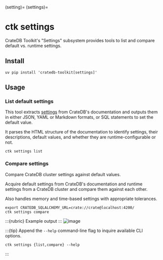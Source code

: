 (setting)=
(settings)=

# ctk settings

CrateDB Toolkit's "Settings" subsystem provides tools to list and compare default
vs. runtime settings.

## Install
```shell
uv pip install 'cratedb-toolkit[settings]'
```

## Usage

### List default settings

This tool extracts [settings] from CrateDB's documentation and outputs them
in either JSON, YAML or Markdown formats, or SQL statements to set the default value.

It parses the HTML structure of the documentation to identify settings, their
descriptions, default values, and whether they are runtime-configurable or not.

```shell
ctk settings list
```

### Compare settings

Compare CrateDB cluster settings against default values.

Acquire default settings from CrateDB's documentation and runtime settings
from a CrateDB cluster and compare them against each other.

Also handles memory and time-based settings with appropriate tolerances.

```shell
export CRATEDB_SQLALCHEMY_URL=crate://crate@localhost:4200/
ctk settings compare
```

:::{rubric} Example output
:::
![image](https://github.com/user-attachments/assets/82d1f99f-70bc-4401-9c03-43731a73418c)


:::{tip}
Append the `--help` command-line flag to inquire available CLI options.
```shell
ctk settings {list,compare} --help
```
:::


[settings]: https://cratedb.com/docs/crate/reference/en/latest/config/cluster.html
